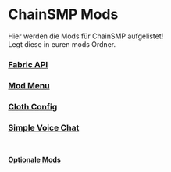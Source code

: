 # ChainSMP Mods
Hier werden die Mods für ChainSMP aufgelistet!</br>
Legt diese in euren mods Ordner.</br>

### [Fabric API](https://cdn.modrinth.com/data/P7dR8mSH/versions/0.56.3+1.19/fabric-api-0.56.3%2B1.19.jar)

### [Mod Menu](https://cdn.modrinth.com/data/mOgUt4GM/versions/4.0.0/modmenu-4.0.0.jar)

### [Cloth Config](https://cdn.modrinth.com/data/9s6osm5g/versions/7.0.73+fabric/cloth-config-7.0.73-fabric.jar)

### [Simple Voice Chat](https://cdn.modrinth.com/data/9eGKb6K1/versions/BwOgEOYb/voicechat-fabric-1.19-2.3.9.jar)
</br>

**[Optionale Mods](./Optional.md)**

